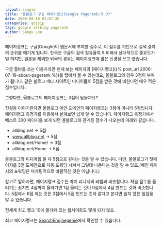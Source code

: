 ```yaml
---
layout: single
title: "올블로그 구글 페이지랭크(Google Pagerank)가 3?"
date: 2006-08-10 03:07:26
categories: gossip
tags: google allblog pagerank
author: Samgu Lee
---
```


페이지랭크는 구글(Google)이 웹문서에 부여한 점수로, 이 점수를 기반으로 검색 결과의 순위를 메기게 됩니다. 한국은 구글의 검색 점유율이 미비해서 상대적으로 중요도가 덜 하지만, 일본을 제외한 외국의 경우는 페이지랭크에 많은 신경을 쓰고 있습니다.

구글 툴바를 쓰는 이용자라면 현재 보는 페이지의 [페이지랭크]({% post_url 2006-07-19-about-pagerank %})를 탭에서 볼 수 있는데요, 올블로그의 경우 3점이 부여가 됩니다. 같은 블로그 메타 사이트인 미디어몹이 5점을 받은 것에 비한다면 매우 적은 점수입니다.

그렇다면, 올블로그의 페이지랭크는 3점이 맞을까요?

진실을 이야기한다면 올블로그 메인 도메인의 페이지랭크는 3점이 아니라 5점입니다. 페이지랭크 측정기를 이용해서 살펴보면 쉽게 알 수 있습니다. 페이지랭크 측정기에서 베스트 300 페이지를 보게 되면 올블로그와 관계된 점수가 나오는데 아래와 같습니다.

- allblog.net -> 5점
- www.allblog.net -> 5점
- allblog.net/Home/ -> 3점
- allblog.net/Home -> 5점

올블로그와 미디어몹 둘 다 5점으로 같다는 것을 알 수 있습니다. 다만, 올블로그가 첫페이지를 3점 도메인으로 자동 포워딩 시켜서 그렇데 나온다는 것을 알 수 있죠.(메인 페이지의 포워딩은 마케팅적으로 바람직한 것은 아닙니다.)

참고로 말하자면, 페이지랭크 점수는 마치 리니지의 레벨과 비슷합니다. 처음 점수를 올리기는 쉽지만 4점까지 올라가면 1점 올리는 것이 0점에서 4점 만드는 것과 비슷합니다. 5점에서 6점 되는 것은 0점에서 5점 만드는 것과 같다고 본다면 쉽지 않은 일임을 알 수 있습니다.

전세계 최고 랭크 10에 올라와 있는 웹사이트도 몇개 되지 않죠.

최고 페이지랭크는 [SearchEnginegenie](http://www.searchenginegenie.com/pagerank-10-sites.htm)에서 확인할 수 있습니다.
